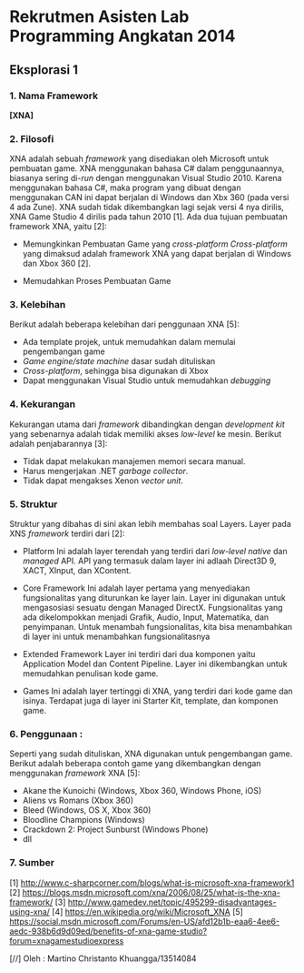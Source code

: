 # Rekrutmen Asisten Lab Programming Angkatan 2014

## Eksplorasi 1
### 1. Nama Framework
**[XNA]**

### 2. Filosofi
XNA adalah sebuah _framework_ yang disediakan oleh Microsoft untuk pembuatan game. XNA menggunakan bahasa C# dalam penggunaannya, biasanya sering di-_run_ dengan menggunakan Visual Studio 2010. Karena menggunakan bahasa C#, maka program yang dibuat dengan menggunakan CAN ini dapat berjalan di Windows dan Xbx 360 (pada versi 4 ada Zune). XNA sudah tidak dikembangkan lagi sejak versi 4 nya dirilis, XNA Game Studio 4 dirilis pada tahun 2010 [1].
Ada dua tujuan  pembuatan framework XNA, yaitu [2]:
  *	Memungkinkan Pembuatan Game yang _cross-platform_
  _Cross-platform_ yang dimaksud adalah framework XNA  yang dapat berjalan di Windows dan Xbox 360 [2].  
  
  *	Memudahkan Proses Pembuatan Game


### 3. Kelebihan
Berikut adalah beberapa kelebihan dari penggunaan XNA [5]:
  *	Ada template projek, untuk memudahkan dalam memulai pengembangan game
  *	_Game engine/state machine_ dasar sudah dituliskan
  *	_Cross-platform_, sehingga bisa digunakan di Xbox
  *	Dapat menggunakan Visual Studio untuk memudahkan _debugging_

### 4. Kekurangan
Kekurangan utama dari _framework_ dibandingkan dengan _development kit_ yang sebenarnya adalah tidak memiliki akses _low-level_ ke mesin. Berikut adalah penjabarannya [3]: 
  *	Tidak dapat melakukan manajemen memori secara manual. 
  *	Harus mengerjakan .NET _garbage collector_.
  *	Tidak dapat mengakses Xenon _vector unit_.

### 5. Struktur
Struktur yang dibahas di sini akan lebih membahas soal Layers. Layer pada XNS _framework_ terdiri dari [2]:
  *	Platform
  Ini adalah layer terendah yang terdiri dari _low-level native_ dan _managed_ API. API yang termasuk dalam layer ini adlaah Direct3D 9, XACT, XInput, dan XContent.
  
  *	Core Framework
  Ini adalah layer pertama yang menyediakan fungsionalitas yang diturunkan ke layer lain. Layer ini digunakan untuk mengasosiasi sesuatu dengan Managed DirectX. Fungsionalitas yang ada dikelompokkan menjadi Grafik, Audio, Input, Matematika, dan penyimpanan. Untuk menambah fungsionalitas, kita bisa menambahkan di layer ini untuk menambahkan fungsionalitasnya
  
  *	Extended Framework
  Layer ini terdiri dari dua komponen yaitu Application Model dan Content Pipeline. Layer ini dikembangkan untuk memudahkan penulisan kode game.
  
  *	Games
  Ini adalah layer tertinggi di XNA, yang terdiri dari kode game dan isinya. Terdapat juga di layer ini Starter Kit, template, dan komponen game.


### 6. Penggunaan      :
Seperti yang sudah dituliskan, XNA digunakan untuk pengembangan game. Berikut adalah beberapa contoh game yang dikembangkan dengan menggunakan _framework_ XNA [5]:
  *	Akane the Kunoichi (Windows, Xbox 360, Windows Phone, iOS)
  *	Aliens vs Romans (Xbox 360)
  *	Bleed (Windows, OS X, Xbox 360)
  *	Bloodline Champions (Windows)
  *	Crackdown 2: Project Sunburst (Windows Phone)
  * dll


### 7. Sumber
[1] http://www.c-sharpcorner.com/blogs/what-is-microsoft-xna-framework1
[2]	https://blogs.msdn.microsoft.com/xna/2006/08/25/what-is-the-xna-framework/
[3]	http://www.gamedev.net/topic/495299-disadvantages-using-xna/
[4]	https://en.wikipedia.org/wiki/Microsoft_XNA
[5]	https://social.msdn.microsoft.com/Forums/en-US/afd12b1b-eaa6-4ee6-aedc-938b6d9d09ed/benefits-of-xna-game-studio?forum=xnagamestudioexpress 

[//] Oleh : Martino Christanto Khuangga/13514084
